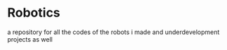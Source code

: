 # Robotics
a repository for all the codes of the robots i made and underdevelopment projects as well
